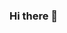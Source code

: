 ### Hi there 👋

<!--
**Iamdanishanwar/IamDanishAnwar** is a ✨ _special_ ✨ repository because its `README.md` (this file) appears on your GitHub profile.

Here are some ideas to get you started:



👋 Hi, I’m Danish Anwar
🌱 I’m currently learning salesforce
📫 Reach me at anwardanish333@gmail.com
💬 Ask me about Salesforce Admin, Apex, LWC
-->
